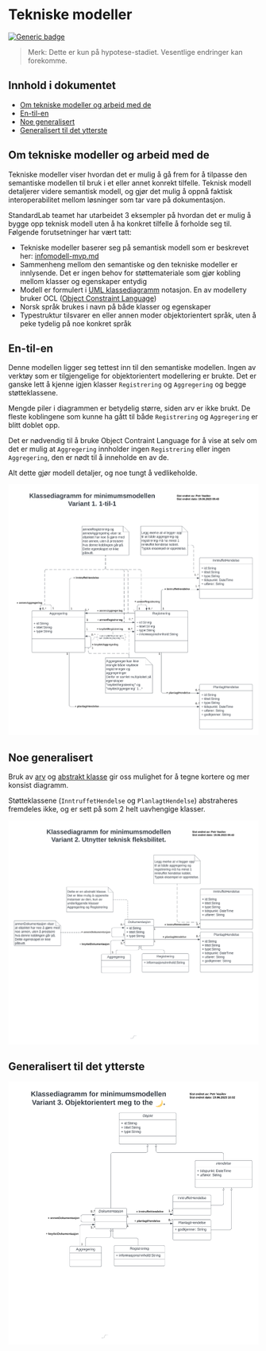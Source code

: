 # Tekniske modeller

[![Generic badge](https://img.shields.io/badge/Status-Kladd-red.svg)](https://shields.io/)

> Merk: Dette er kun på hypotese-stadiet. Vesentlige endringer kan forekomme.

## Innhold i dokumentet

<!-- MarkdownTOC -->

- [Om tekniske modeller og arbeid med de](#om-tekniske-modeller-og-arbeid-med-de)
- [En-til-en](#en-til-en)
- [Noe generalisert](#noe-generalisert)
- [Generalisert til det ytterste](#generalisert-til-det-ytterste)

<!-- /MarkdownTOC -->

## Om tekniske modeller og arbeid med de

Tekniske modeller viser hvordan det er mulig å gå frem for å tilpasse den semantiske modellen til bruk i et eller annet konrekt tilfelle. Teknisk modell detaljerer videre semantisk modell, og gjør det mulig å oppnå faktisk interoperabilitet mellom løsninger som tar vare på dokumentasjon.

StandardLab teamet har utarbeidet 3 eksempler på hvordan det er mulig å bygge opp teknisk modell uten å ha konkret tilfelle å forholde seg til. Følgende forutsetninger har vært tatt:

* Tekniske modeller baserer seg på semantisk modell som er beskrevet her: [infomodell-mvp.md](infomodell-mvp.md)
* Sammenheng mellom den semantiske og den tekniske modeller er innlysende. Det er ingen behov for støttemateriale som gjør kobling mellom klasser og egenskaper entydig
* Modell er formulert i [UML klassediagramm](https://en.wikipedia.org/wiki/Unified_Modeling_Language) notasjon. En av modelleту bruker OCL ([Object Constraint Language](https://en.wikipedia.org/wiki/Object_Constraint_Language))
* Norsk språk brukes i navn på både klasser og egenskaper
* Typestruktur tilsvarer en eller annen moder objektorientert språk, uten å peke tydelig på noe konkret språk

## En-til-en

Denne modellen ligger seg tettest inn til den semantiske modellen. Ingen av verktøy som er tilgjengelige for objektorientert modellering er brukte. Det er ganske lett å kjenne igjen klasser `Registrering` og `Aggregering` og begge støtteklassene.

Mengde piler i diagrammen er betydelig større, siden arv er ikke brukt. De fleste koblingene som kunne ha gått til både `Registrering` og `Aggregering` er blitt doblet opp.

Det er nødvendig til å bruke Object Contraint Language for å vise at selv om det er mulig at `Aggregering` innholder ingen `Registrering` eller ingen `Aggregering`, den er nødt til å inneholde en av de.

Alt dette gjør modell detaljer, og noe tungt å vedlikeholde.

![Teknisk modell: En-til-en](/standarder/figurer/teknisk-modell-1.png)

## Noe generalisert

Bruk av [arv](https://en.wikipedia.org/wiki/Inheritance_(object-oriented_programming)) og [abstrakt klasse](https://en.wikipedia.org/wiki/Abstract_type) gir oss mulighet for å tegne kortere og mer konsist diagramm.

Støtteklassene (`InntruffetHendelse` og `PlanlagtHendelse`) abstraheres fremdeles ikke, og er sett på som 2 helt uavhengige klasser.

![Teknisk modell: Noe generalisert](/standarder/figurer/teknisk-modell-2.png)


## Generalisert til det ytterste



![Teknisk modell: Generalisert](/standarder/figurer/teknisk-modell-3.png)